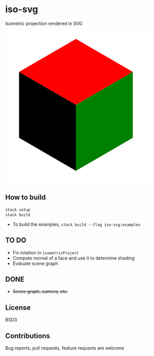 # iso-svg

Isometric projection rendered in SVG

![Cube](images/cube.PNG)

## How to build

```
stack setup
stack build
```

* To build the examples, `stack build --flag iso-svg:examples`

## TO DO

* Fix rotation in `isometricProject`
* Compute normal of a face and use it to determine shading
* Evaluate scene graph 

## DONE

* ~~Scene graph, camera, etc.~~

## License

BSD3

## Contributions

Bug reports, pull requests, feature requests are welcome